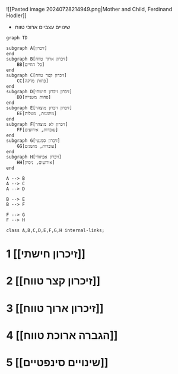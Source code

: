 ![[Pasted image 20240728214949.png|Mother and Child, Ferdinand Hodler]]

- שינויים עצביים ארוכי טווח
```mermaid
graph TD

subgraph A[זיכרון]
end
subgraph B[זיכרון ארוך טווח]
	BB[כל החיים]
end
subgraph C[זיכרון קצר טווח]
	CC[פחות מדקה]
end
subgraph D[זיכרון זיכרון חישתי]
	DD[פחות משנייה]
end
subgraph E[זיכרון זיכרון מוצהר]
	EE[מיומנות, מטלות]
end
subgraph F[זיכרון לא מוצהר]
	FF[עובדות, אירועים]
end
subgraph G[זיכרון סמנטי]
	GG[עובדות, מושגים]
end
subgraph H[זיכרון אפיזודי]
	HH[אירועים, ניסיון]
end

A --> B
A --> C
A --> D

B --> E
B --> F

F --> G
F --> H

class A,B,C,D,E,F,G,H internal-links;

```

# 1	[[זיכרון חישתי]]
# 2	[[זיכרון קצר טווח]]
# 3	[[זיכרון ארוך טווח]]
# 4	[[הגברה ארוכת טווח]]
# 5	[[שינויים סינפטיים]]
